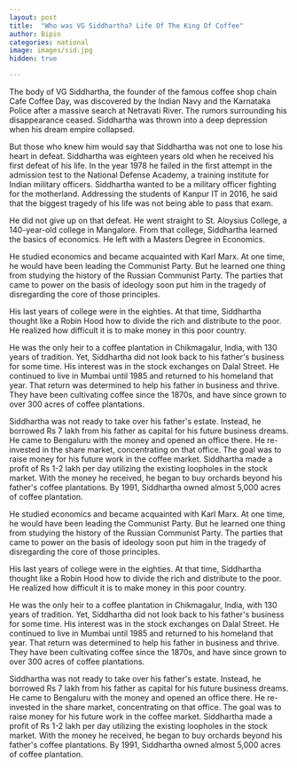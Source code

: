 ```yaml
---
layout: post
title:  "Who was VG Siddhartha? Life Of The King Of Coffee"
author: Bipin
categories: national
image: images/sid.jpg
hidden: true

---
```

The body of VG Siddhartha, the founder of the famous coffee shop chain Cafe Coffee Day, was discovered by the Indian Navy and the Karnataka Police after a massive search at Netravati River. The rumors surrounding his disappearance ceased. Siddhartha was thrown into a deep depression when his dream empire collapsed. 

But those who knew him would say that Siddhartha was not one to lose his heart in defeat. Siddhartha was eighteen years old when he received his first defeat of his life. In the year 1978 he failed in the first attempt in the admission test to the National Defense Academy, a training institute for Indian military officers. Siddhartha wanted to be a military officer fighting for the motherland. Addressing the students of Kanpur IT in 2016, he said that the biggest tragedy of his life was not being able to pass that exam. 

He did not give up on that defeat. He went straight to St. Aloysius College, a 140-year-old college in Mangalore. From that college, Siddhartha learned the basics of economics. He left with a Masters Degree in Economics.

He studied economics and became acquainted with Karl Marx. At one time, he would have been leading the Communist Party. But he learned one thing from studying the history of the Russian Communist Party. The parties that came to power on the basis of ideology soon put him in the tragedy of disregarding the core of those principles. 

His last years of college were in the eighties. At that time, Siddhartha thought like a Robin Hood how to divide the rich and distribute to the poor. He realized how difficult it is to make money in this poor country. 

He was the only heir to a coffee plantation in Chikmagalur, India, with 130 years of tradition. Yet, Siddhartha did not look back to his father's business for some time. His interest was in the stock exchanges on Dalal Street. He continued to live in Mumbai until 1985 and returned to his homeland that year. That return was determined to help his father in business and thrive. They have been cultivating coffee since the 1870s, and have since grown to over 300 acres of coffee plantations. 



Siddhartha was not ready to take over his father's estate. Instead, he borrowed Rs 7 lakh from his father as capital for his future business dreams. He came to Bengaluru with the money and opened an office there. He re-invested in the share market, concentrating on that office. The goal was to raise money for his future work in the coffee market. Siddhartha made a profit of Rs 1-2 lakh per day utilizing the existing loopholes in the stock market. With the money he received, he began to buy orchards beyond his father's coffee plantations. By 1991, Siddhartha owned almost 5,000 acres of coffee plantation. 

He studied economics and became acquainted with Karl Marx. At one time, he would have been leading the Communist Party. But he learned one thing from studying the history of the Russian Communist Party. The parties that came to power on the basis of ideology soon put him in the tragedy of disregarding the core of those principles. 

His last years of college were in the eighties. At that time, Siddhartha thought like a Robin Hood how to divide the rich and distribute to the poor. He realized how difficult it is to make money in this poor country. 

He was the only heir to a coffee plantation in Chikmagalur, India, with 130 years of tradition. Yet, Siddhartha did not look back to his father's business for some time. His interest was in the stock exchanges on Dalal Street. He continued to live in Mumbai until 1985 and returned to his homeland that year. That return was determined to help his father in business and thrive. They have been cultivating coffee since the 1870s, and have since grown to over 300 acres of coffee plantations. 



Siddhartha was not ready to take over his father's estate. Instead, he borrowed Rs 7 lakh from his father as capital for his future business dreams. He came to Bengaluru with the money and opened an office there. He re-invested in the share market, concentrating on that office. The goal was to raise money for his future work in the coffee market. Siddhartha made a profit of Rs 1-2 lakh per day utilizing the existing loopholes in the stock market. With the money he received, he began to buy orchards beyond his father's coffee plantations. By 1991, Siddhartha owned almost 5,000 acres of coffee plantation.

